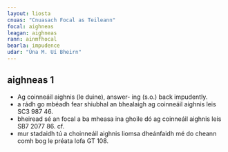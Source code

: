 ```yaml
---
layout: liosta
cnuas: "Cnuasach Focal as Teileann"
focal: aighneas
leagan: aighneas
rann: ainmfhocal
bearla: impudence
udar: "Úna M. Uí Bheirn"
---
```

## aighneas 1

* Ag coinneáil aighnis (le duine), answer-
ing (s.o.) back impudently.
* a rádh go mbéadh fear shiubhal an bhealaigh ag
coinneáil aighnis leis SC3 987 46.
* bheiread sé an focal a ba mheasa ina ghoile
dó ag coinneáil aighnis leis SB7 2077 86. cf.
* mur stadaidh tú a choinneáil aighnis liomsa dheánfaidh
mé do cheann comh bog le préata lofa GT 108.

